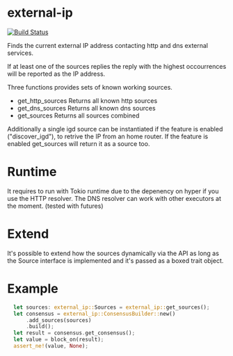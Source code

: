 # external-ip

[![Build Status](https://travis-ci.com/mellon85/external-ip.svg?branch=master)](https://travis-ci.com/mellon85/external-ip) 

Finds the current external IP address contacting http and dns external
services.

If at least one of the sources replies the reply with the highest occourrences
will be reported as the IP address.

Three functions provides sets of known working sources.

* get_http_sources
  Returns all known http sources
* get_dns_sources
  Returns all known dns sources
* get_sources
  Returns all sources combined

Additionally a single igd source can be instantiated if the feature is enabled
("discover_igd"), to retrive the IP from an home router.
If the feature is enabled get_sources will return it as a source too.

# Runtime

It requires to run with Tokio runtime due to the depenency on hyper if you use the HTTP resolver.
The DNS resolver can work with other executors at the moment. (tested with futures)

# Extend

It's possible to extend how the sources dynamically via the API as long as the
Source interface is implemented and it's passed as a boxed trait object.

# Example

```rust
  let sources: external_ip::Sources = external_ip::get_sources();
  let consensus = external_ip::ConsensusBuilder::new()
      .add_sources(sources)
      .build();
  let result = consensus.get_consensus();
  let value = block_on(result);
  assert_ne!(value, None);
```

